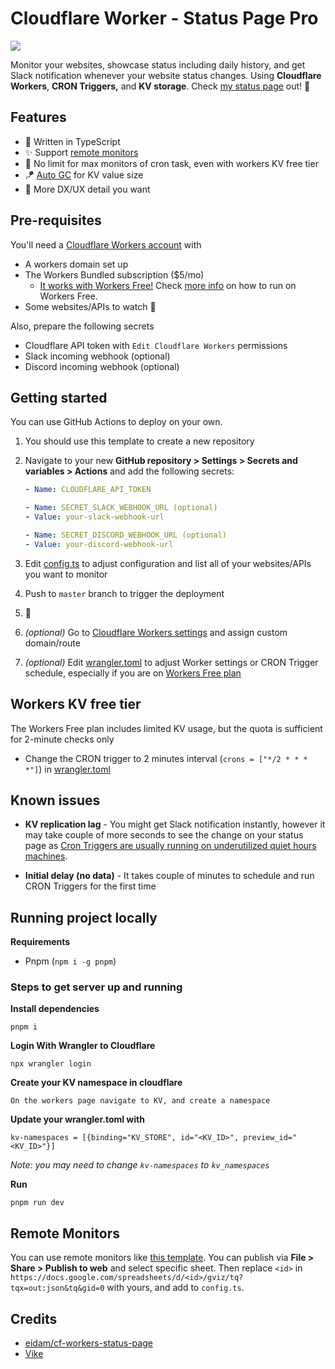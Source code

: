# Cloudflare Worker - Status Page Pro

[![](https://dcbadge.vercel.app/api/server/gE39mt6WXd)](https://discord.gg/gE39mt6WXd)

Monitor your websites, showcase status including daily history, and get Slack notification whenever your website status changes. Using **Cloudflare Workers**, **CRON Triggers,** and **KV storage**. Check [my status page](https://cf-worker-status-page-pro-production.yunsii.workers.dev/) out! 🚀

## Features

- 🦄 Written in TypeScript
- ✨ Support [remote monitors](#remote-monitors)
- 🚀 No limit for max monitors of cron task, even with workers KV free tier
- 🪁 [Auto GC](./src/worker/_helpers/store.ts#L77) for KV value size
- 💎 More DX/UX detail you want

## Pre-requisites

You'll need a [Cloudflare Workers account](https://dash.cloudflare.com/sign-up/workers) with

- A workers domain set up
- The Workers Bundled subscription \($5/mo\)
  - [It works with Workers Free!](https://blog.cloudflare.com/workers-kv-free-tier/) Check [more info](#workers-kv-free-tier) on how to run on Workers Free.
- Some websites/APIs to watch 🙂

Also, prepare the following secrets

- Cloudflare API token with `Edit Cloudflare Workers` permissions
- Slack incoming webhook \(optional\)
- Discord incoming webhook \(optional\)

## Getting started

You can use GitHub Actions to deploy on your own.

1. You should use this template to create a new repository
2. Navigate to your new **GitHub repository > Settings > Secrets and variables > Actions** and add the following secrets:

   ```yaml
   - Name: CLOUDFLARE_API_TOKEN

   - Name: SECRET_SLACK_WEBHOOK_URL (optional)
   - Value: your-slack-webhook-url

   - Name: SECRET_DISCORD_WEBHOOK_URL (optional)
   - Value: your-discord-webhook-url
   ```

3. Edit [config.ts](./src/config.ts) to adjust configuration and list all of your websites/APIs you want to monitor

4. Push to `master` branch to trigger the deployment
5. 🎉
6. _\(optional\)_ Go to [Cloudflare Workers settings](https://dash.cloudflare.com/?to=/workers) and assign custom domain/route
7. _\(optional\)_ Edit [wrangler.toml](./wrangler.toml) to adjust Worker settings or CRON Trigger schedule, especially if you are on [Workers Free plan](#workers-kv-free-tier)

## Workers KV free tier

The Workers Free plan includes limited KV usage, but the quota is sufficient for 2-minute checks only

- Change the CRON trigger to 2 minutes interval (`crons = ["*/2 * * * *"]`) in [wrangler.toml](./wrangler.toml)

## Known issues

- **KV replication lag** - You might get Slack notification instantly, however it may take couple of more seconds to see the change on your status page as [Cron Triggers are usually running on underutilized quiet hours machines](https://blog.cloudflare.com/introducing-cron-triggers-for-cloudflare-workers/#how-are-you-able-to-offer-this-feature-at-no-additional-cost).

- **Initial delay (no data)** - It takes couple of minutes to schedule and run CRON Triggers for the first time

## Running project locally

**Requirements**

- Pnpm (`npm i -g pnpm`)

### Steps to get server up and running

**Install dependencies**

```
pnpm i
```

**Login With Wrangler to Cloudflare**

```
npx wrangler login
```

**Create your KV namespace in cloudflare**

```
On the workers page navigate to KV, and create a namespace
```

**Update your wrangler.toml with**

```
kv-namespaces = [{binding="KV_STORE", id="<KV_ID>", preview_id="<KV_ID>"}]
```

_Note: you may need to change `kv-namespaces` to `kv_namespaces`_

**Run**

```
pnpm run dev
```

## Remote Monitors

You can use remote monitors like [this template](https://docs.google.com/spreadsheets/d/1eNhgeS0ElQGFeaVLNJwFWI8JW-Ppv158necdqASJ6TY/edit?usp=sharing).
You can publish via **File > Share > Publish to web** and select specific sheet.
Then replace `<id>` in `https://docs.google.com/spreadsheets/d/<id>/gviz/tq?tqx=out:json&tq&gid=0` with yours, and add to `config.ts`.

## Credits

- [eidam/cf-workers-status-page](https://github.com/eidam/cf-workers-status-page)
- [Vike](https://vike.dev/)
